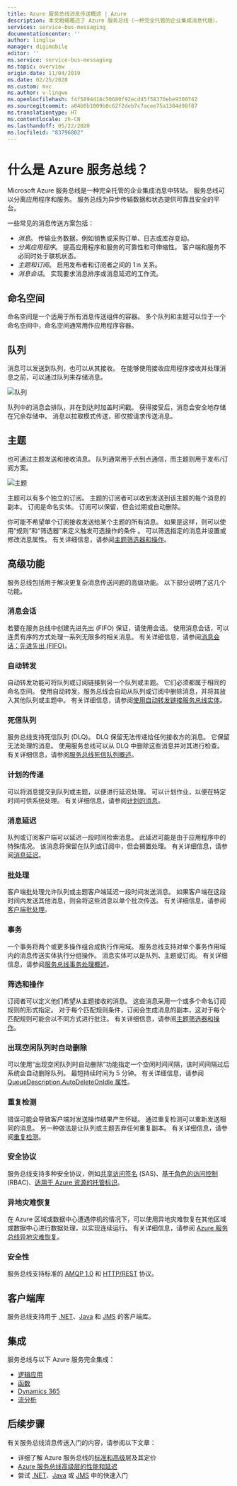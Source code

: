 ```yaml
---
title: Azure 服务总线消息传送概述 | Azure
description: 本文粗略概述了 Azure 服务总线（一种完全托管的企业集成消息代理）。
services: service-bus-messaging
documentationcenter: ''
author: lingliw
manager: digimobile
editor: ''
ms.service: service-bus-messaging
ms.topic: overview
origin.date: 11/04/2019
ms.date: 02/25/2020
ms.custom: mvc
ms.author: v-lingwu
ms.openlocfilehash: f4f5894d18c50680f92ecd45f58370ebe9300742
ms.sourcegitcommit: a04b0b1009b0c62f2deb7c7acee75a1304d98f87
ms.translationtype: HT
ms.contentlocale: zh-CN
ms.lasthandoff: 05/22/2020
ms.locfileid: "83796802"
---
```

# <a name="what-is-azure-service-bus"></a>什么是 Azure 服务总线？

Microsoft Azure 服务总线是一种完全托管的企业集成消息中转站。 服务总线可以分离应用程序和服务。 服务总线为异步传输数据和状态提供可靠且安全的平台。

一些常见的消息传送方案包括：

* *消息*。 传输业务数据，例如销售或采购订单、日志或库存变动。
* *分离应用程序*。 提高应用程序和服务的可靠性和可伸缩性。 客户端和服务不必同时处于联机状态。
* *主题和订阅*。 启用发布者和订阅者之间的 1:n 关系。
* *消息会话*。 实现要求消息排序或消息延迟的工作流。

## <a name="namespaces"></a>命名空间

命名空间是一个适用于所有消息传送组件的容器。 多个队列和主题可以位于一个命名空间中，命名空间通常用作应用程序容器。

## <a name="queues"></a>队列

消息可以发送到队列，也可以从其接收。 在能够使用接收应用程序接收并处理消息之前，可以通过队列来存储消息。

![队列](./media/service-bus-messaging-overview/about-service-bus-queue.png)

队列中的消息会排队，并在到达时加盖时间戳。 获得接受后，消息会安全地存储在冗余存储中。 消息以拉取模式传送，即仅按请求传送消息。

## <a name="topics"></a>主题

也可通过主题发送和接收消息。 队列通常用于点到点通信，而主题则用于发布/订阅方案。

![主题](./media/service-bus-messaging-overview/about-service-bus-topic.png)

主题可以有多个独立的订阅。 主题的订阅者可以收到发送到该主题的每个消息的副本。 订阅是命名实体。 订阅可以保留，但会过期或自动删除。

你可能不希望单个订阅接收发送给某个主题的所有消息。 如果是这样，则可以使用“规则”和“筛选器”来定义触发可选操作的条件  。 可以筛选指定的消息并设置或修改消息属性。 有关详细信息，请参阅[主题筛选器和操作](topic-filters.md)。

## <a name="advanced-features"></a>高级功能

服务总线包括用于解决更复杂消息传送问题的高级功能。 以下部分说明了这几个功能。

### <a name="message-sessions"></a>消息会话

若要在服务总线中创建先进先出 (FIFO) 保证，请使用会话。 使用消息会话，可以连贯有序的方式处理一系列无限多的相关消息。 有关详细信息，请参阅[消息会话：先进先出 (FIFO)](message-sessions.md)。

### <a name="autoforwarding"></a>自动转发

自动转发功能可将队列或订阅链接到另一个队列或主题。 它们必须都属于相同的命名空间。 使用自动转发，服务总线会自动从队列或订阅中删除消息，并将其放入其他队列或主题中。 有关详细信息，请参阅[使用自动转发链接服务总线实体](service-bus-auto-forwarding.md)。

### <a name="dead-letter-queue"></a>死信队列

服务总线支持死信队列 (DLQ)。 DLQ 保留无法传递给任何接收方的消息。 它保留无法处理的消息。 使用服务总线可以从 DLQ 中删除这些消息并对其进行检查。 有关详细信息，请参阅[服务总线死信队列概述](service-bus-dead-letter-queues.md)。

### <a name="scheduled-delivery"></a>计划的传递

可以将消息提交到队列或主题，以便进行延迟处理。 可以计划作业，以便在特定时间可供系统处理。 有关详细信息，请参阅[计划的消息](message-sequencing.md#scheduled-messages)。

### <a name="message-deferral"></a>消息延迟

队列或订阅客户端可以延迟一段时间检索消息。 此延迟可能是由于应用程序中的特殊情况。 该消息将保留在队列或订阅中，但会搁置处理。 有关详细信息，请参阅[消息延迟](message-deferral.md)。

### <a name="batching"></a>批处理

客户端批处理允许队列或主题客户端延迟一段时间发送消息。 如果客户端在这段时间内发送其他消息，则会将这些消息以单个批次传送。 有关详细信息，请参阅[客户端批处理](service-bus-performance-improvements.md#client-side-batching)。

### <a name="transactions"></a>事务

一个事务将两个或更多操作组合成执行作用域。 服务总线支持对单个事务作用域内的消息传送实体执行分组操作。 消息实体可以是队列、主题或订阅。 有关详细信息，请参阅[服务总线事务处理概述](service-bus-transactions.md)。

### <a name="filtering-and-actions"></a>筛选和操作

订阅者可以定义他们希望从主题接收的消息。 这些消息采用一个或多个命名订阅规则的形式指定。 对于每个匹配规则条件，订阅会生成消息的副本，这对于每个匹配规则可能会以不同方式进行批注。 有关详细信息，请参阅[主题筛选器和操作](topic-filters.md)。

### <a name="autodelete-on-idle"></a>出现空闲队列时自动删除

可以使用“出现空闲队列时自动删除”功能指定一个空闲时间间隔，该时间间隔过后系统会自动删除队列。 最短持续时间为 5 分钟。 有关详细信息，请参阅 [QueueDescription.AutoDeleteOnIdle 属性](https://docs.azure.cn/dotnet/api/microsoft.servicebus.messaging.queuedescription.autodeleteonidle)。

### <a name="duplicate-detection"></a>重复检测

错误可能会导致客户端对发送操作结果产生怀疑。 通过重复检测可以重新发送相同的消息。 另一种做法是让队列或主题丢弃任何重复副本。 有关详细信息，请参阅[重复检测](duplicate-detection.md)。

### <a name="security-protocols"></a>安全协议
<a name="sas-rbac-and-managed-identities-for-azure-resources"></a>

服务总线支持多种安全协议，例如[共享访问签名](service-bus-sas.md) (SAS)、[基于角色的访问控制](authenticate-application.md) (RBAC)、[适用于 Azure 资源的托管标识](service-bus-managed-service-identity.md)。

### <a name="geo-disaster-recovery"></a>异地灾难恢复

在 Azure 区域或数据中心遭遇停机的情况下，可以使用异地灾难恢复在其他区域或数据中心进行数据处理，以实现连续运行。 有关详细信息，请参阅 [Azure 服务总线异地灾难恢复](service-bus-geo-dr.md)。

### <a name="security"></a>安全性

服务总线支持标准的 [AMQP 1.0](service-bus-amqp-overview.md) 和 [HTTP/REST](https://docs.microsoft.com/rest/api/servicebus/) 协议。

## <a name="client-libraries"></a>客户端库

服务总线支持用于 [.NET](https://github.com/Azure/azure-service-bus-dotnet/tree/master)、[Java](https://github.com/Azure/azure-service-bus-java/tree/master) 和 [JMS](https://github.com/Azure/azure-service-bus/tree/master/samples/Java/qpid-jms-client) 的客户端库。

## <a name="integration"></a>集成

服务总线与以下 Azure 服务完全集成：

- [逻辑应用](https://www.azure.cn/home/features/logic-apps/) 
- [函数](/azure-functions/) 
- [Dynamics 365](https://dynamics.microsoft.com)
- [流分析](/stream-analytics/)
 
## <a name="next-steps"></a>后续步骤

有关服务总线消息传送入门的内容，请参阅以下文章：

* 详细了解 Azure 服务总线的[标准和高级](https://www.azure.cn/pricing/details/service-bus/)层及其定价
* [Azure 服务总线高级层的性能和延迟](https://blogs.msdn.microsoft.com/servicebus/2016/07/18/premium-messaging-how-fast-is-it/)
* 尝试 [.NET](service-bus-quickstart-powershell.md)、[Java](service-bus-quickstart-powershell.md) 或 [JMS](service-bus-quickstart-powershell.md) 中的快速入门
